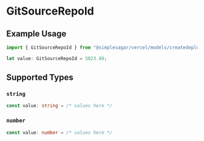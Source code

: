 # GitSourceRepoId

## Example Usage

```typescript
import { GitSourceRepoId } from "@simplesagar/vercel/models/createdeploymentop.js";

let value: GitSourceRepoId = 5023.89;
```

## Supported Types

### `string`

```typescript
const value: string = /* values here */
```

### `number`

```typescript
const value: number = /* values here */
```

